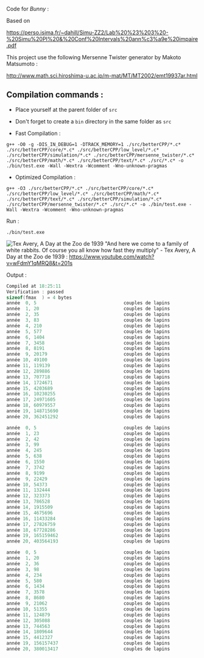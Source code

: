 Code for *Bunny* :

Based on 

https://perso.isima.fr/~dahill/Simu-ZZ2/Lab%20%23%203%20-%20Simu%20PI%20&%20Conf%20Intervals%20ann%c3%a9e%20impaire.pdf

This project use the following Mersenne Twister generator by Makoto Matsumoto :


http://www.math.sci.hiroshima-u.ac.jp/m-mat/MT/MT2002/emt19937ar.html

## Compilation commands :

- Place yourself at the parent folder of `src`
- Don't forget to create a `bin` directory in the same folder as `src`

- Fast Compilation :

```shell
g++ -O0 -g -DIS_IN_DEBUG=1 -DTRACK_MEMORY=1 ./src/betterCPP/*.c* ./src/betterCPP/core/*.c* ./src/betterCPP/low_level/*.c* ./src/betterCPP/simulation/*.c* ./src/betterCPP/mersenne_twister/*.c* ./src/betterCPP/math/*.c* ./src/betterCPP/text/*.c* ./src/*.c* -o ./bin/test.exe -Wall -Wextra -Wcomment -Wno-unknown-pragmas
```

- Optimized Compilation :

```shell
g++ -O3 ./src/betterCPP/*.c* ./src/betterCPP/core/*.c* ./src/betterCPP/low_level/*.c* ./src/betterCPP/math/*.c* ./src/betterCPP/text/*.c* ./src/betterCPP/simulation/*.c* ./src/betterCPP/mersenne_twister/*.c* ./src/*.c* -o ./bin/test.exe -Wall -Wextra -Wcomment -Wno-unknown-pragmas
```



Run :

```shell
./bin/test.exe
```

![Tex Avery, A Day at the Zoo de 1939](https://cdn.discordapp.com/attachments/751057885730963578/1165943546122092594/image.png)
"And here we come to a family of white rabbits. Of course you all know how fast they multiply" - Tex Avery, A Day at the Zoo de 1939 : https://www.youtube.com/watch?v=wFdmY1qMRQ8&t=201s

Output :

```c
Compiled at 18:25:11 
Verification : passed
sizeof(fmax  ) = 4 bytes
année  0, 5                                couples de lapins
année  1, 20                               couples de lapins
année  2, 35                               couples de lapins
année  3, 83                               couples de lapins
année  4, 210                              couples de lapins
année  5, 577                              couples de lapins
année  6, 1404                             couples de lapins
année  7, 3458                             couples de lapins
année  8, 8191                             couples de lapins
année  9, 20179                            couples de lapins
année 10, 49100                            couples de lapins
année 11, 119139                           couples de lapins
année 12, 289886                           couples de lapins
année 13, 707718                           couples de lapins
année 14, 1724671                          couples de lapins
année 15, 4203689                          couples de lapins
année 16, 10230255                         couples de lapins
année 17, 24971605                         couples de lapins
année 18, 60979557                         couples de lapins
année 19, 148715690                        couples de lapins
année 20, 362451292                        couples de lapins

année  0, 5                                couples de lapins
année  1, 23                               couples de lapins
année  2, 42                               couples de lapins
année  3, 99                               couples de lapins
année  4, 245                              couples de lapins
année  5, 638                              couples de lapins
année  6, 1550                             couples de lapins
année  7, 3742                             couples de lapins
année  8, 9199                             couples de lapins
année  9, 22429                            couples de lapins
année 10, 54373                            couples de lapins
année 11, 132444                           couples de lapins
année 12, 323373                           couples de lapins
année 13, 786528                           couples de lapins
année 14, 1915509                          couples de lapins
année 15, 4675696                          couples de lapins
année 16, 11433284                         couples de lapins
année 17, 27826759                         couples de lapins
année 18, 67728286                         couples de lapins
année 19, 165159462                        couples de lapins
année 20, 403564193                        couples de lapins

année  0, 5                                couples de lapins
année  1, 20                               couples de lapins
année  2, 36                               couples de lapins
année  3, 98                               couples de lapins
année  4, 234                              couples de lapins
année  5, 580                              couples de lapins
année  6, 1434                             couples de lapins
année  7, 3578                             couples de lapins
année  8, 8680                             couples de lapins
année  9, 21062                            couples de lapins
année 10, 51355                            couples de lapins
année 11, 124879                           couples de lapins
année 12, 305088                           couples de lapins
année 13, 744563                           couples de lapins
année 14, 1809644                          couples de lapins
année 15, 4412327                          couples de lapins
année 19, 156157437                        couples de lapins
année 20, 380013417                        couples de lapins
```